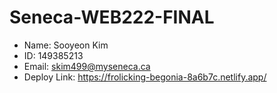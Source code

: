 # Seneca-WEB222-FINAL
- Name: Sooyeon Kim
- ID: 149385213
- Email: skim499@myseneca.ca
- Deploy Link: https://frolicking-begonia-8a6b7c.netlify.app/
